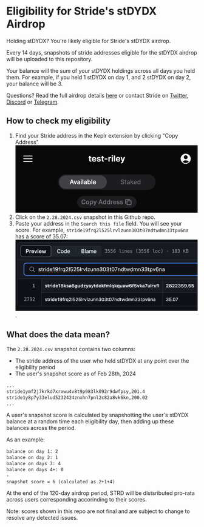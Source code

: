 # Eligibility for Stride's stDYDX Airdrop
Holding stDYDX? You're likely eligible for Stride's stDYDX airdrop.

Every 14 days, snapshots of stride addresses eligible for the stDYDX airdrop will be uploaded to this repository.

Your balance will the sum of your stDYDX holdings across all days you held them. For example, if you held 1 stDYDX on day 1, and 2 stDYDX on day 2, your balance will be 3.

Questions? Read the full airdrop details [here](https://www.stride.zone/blog/airdrop-to-stdydx-holders) or contact Stride on [Twitter](https://twitter.com/stride_zone), [Discord](https://discord.com/invite/stride-zone) or [Telegram](https://t.me/stridezone_official).

## How to check my eligibility

1. Find your Stride address in the Keplr extension by clicking "Copy Address" ![.](guide-images/keplr.png)
2. Click on the `2.28.2024.csv` snapshot in this Github repo.
3. Paste your address in the `Search this file` field. You will see your score. For example, `stride19frq2l525lrvlzunn303t07ndtwdmn33tpv6na` has a score of 35.07: ![.](guide-images/score.png).

## What does the data mean?

The `2.28.2024.csv` snapshot contains two columns:
- The stride address of the user who held stDYDX at any point over the eligibility period
- The user's snapshot score as of Feb 28th, 2024
```
...
stride1ymf2j7krkd7xrxwu4v8t9p983lk092r9dwfpsy,201.4
stride1y8p7y33elud5232424znxhn7pnl2c82a8vk6kn,200.02
...
```

A user's snapshot score is calculated by snapshotting the user's stDYDX balance at a random time each eligibility day, then adding up these balances across the period. 

As an example:
```
balance on day 1: 2
balance on day 2: 1
balance on days 3: 4
balance on days 4+: 0
-
snapshot score = 6 (calculated as 2+1+4)
```

At the end of the 120-day airdrop period, STRD will be distsributed pro-rata across users corresponding accorinding to their scores.

Note: scores shown in this repo are not final and are subject to change to resolve any detected issues.